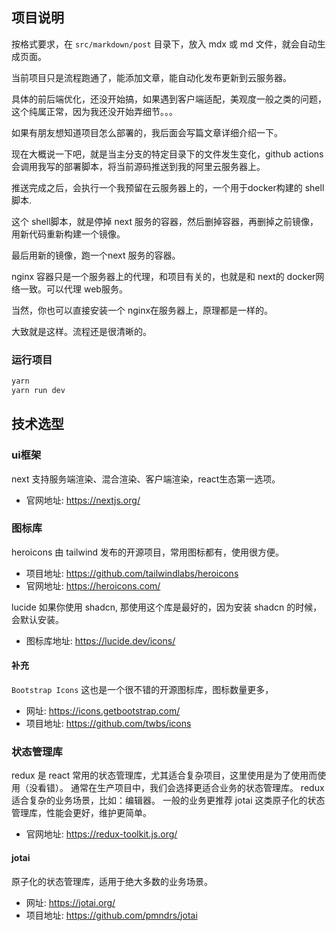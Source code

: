 ## 项目说明

按格式要求，在 `src/markdown/post` 目录下，放入 mdx 或 md 文件，就会自动生成页面。

当前项目只是流程跑通了，能添加文章，能自动化发布更新到云服务器。

具体的前后端优化，还没开始搞，如果遇到客户端适配，美观度一般之类的问题，这个纯属正常，因为我还没开始弄细节。。。

如果有朋友想知道项目怎么部署的，我后面会写篇文章详细介绍一下。

现在大概说一下吧，就是当主分支的特定目录下的文件发生变化，github actions 会调用我写的部署脚本，将当前源码推送到我的阿里云服务器上。

推送完成之后，会执行一个我预留在云服务器上的，一个用于docker构建的 shell 脚本.

这个 shell脚本，就是停掉 next 服务的容器，然后删掉容器，再删掉之前镜像，用新代码重新构建一个镜像。

最后用新的镜像，跑一个next 服务的容器。

nginx 容器只是一个服务器上的代理，和项目有关的，也就是和 next的 docker网络一致。可以代理 web服务。

当然，你也可以直接安装一个 nginx在服务器上，原理都是一样的。

大致就是这样。流程还是很清晰的。

### 运行项目

```bash
yarn
yarn run dev
```

## 技术选型

### ui框架
next 支持服务端渲染、混合渲染、客户端渲染，react生态第一选项。
- 官网地址: https://nextjs.org/

### 图标库

heroicons 由 tailwind 发布的开源项目，常用图标都有，使用很方便。
- 项目地址: https://github.com/tailwindlabs/heroicons
- 官网地址: https://heroicons.com/

lucide 如果你使用 shadcn, 那使用这个库是最好的，因为安装 shadcn 的时候，会默认安装。
- 图标库地址: https://lucide.dev/icons/

#### 补充
`Bootstrap Icons` 这也是一个很不错的开源图标库，图标数量更多，
- 网址: https://icons.getbootstrap.com/
- 项目地址: https://github.com/twbs/icons

### 状态管理库
redux 是 react 常用的状态管理库，尤其适合复杂项目，这里使用是为了使用而使用（没看错）。
通常在生产项目中，我们会选择更适合业务的状态管理库。 redux 适合复杂的业务场景，比如：编辑器。
一般的业务更推荐 jotai 这类原子化的状态管理库，性能会更好，维护更简单。

- 官网地址: https://redux-toolkit.js.org/

#### jotai 

原子化的状态管理库，适用于绝大多数的业务场景。

- 网址: https://jotai.org/
- 项目地址: https://github.com/pmndrs/jotai

